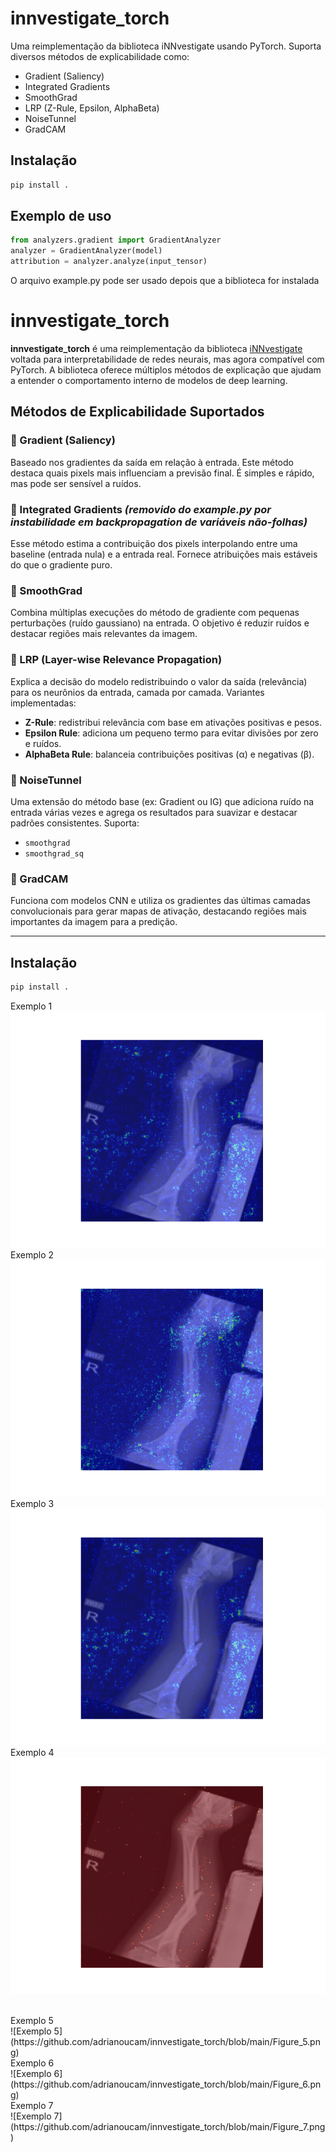 # innvestigate_torch

Uma reimplementação da biblioteca iNNvestigate usando PyTorch. Suporta diversos métodos de explicabilidade como:

- Gradient (Saliency)
- Integrated Gradients
- SmoothGrad
- LRP (Z-Rule, Epsilon, AlphaBeta)
- NoiseTunnel
- GradCAM

## Instalação

```bash
pip install .
```

## Exemplo de uso

```python
from analyzers.gradient import GradientAnalyzer
analyzer = GradientAnalyzer(model)
attribution = analyzer.analyze(input_tensor)
```


O arquivo example.py pode ser usado depois que a biblioteca for instalada


# innvestigate_torch

**innvestigate_torch** é uma reimplementação da biblioteca [iNNvestigate](https://github.com/albermax/innvestigate) voltada para interpretabilidade de redes neurais, mas agora compatível com PyTorch. A biblioteca oferece múltiplos métodos de explicação que ajudam a entender o comportamento interno de modelos de deep learning.

## Métodos de Explicabilidade Suportados

### 🔹 Gradient (Saliency)
Baseado nos gradientes da saída em relação à entrada. Este método destaca quais pixels mais influenciam a previsão final. É simples e rápido, mas pode ser sensível a ruídos.

### 🔹 Integrated Gradients *(removido do example.py por instabilidade em backpropagation de variáveis não-folhas)*
Esse método estima a contribuição dos pixels interpolando entre uma baseline (entrada nula) e a entrada real. Fornece atribuições mais estáveis do que o gradiente puro.

### 🔹 SmoothGrad
Combina múltiplas execuções do método de gradiente com pequenas perturbações (ruído gaussiano) na entrada. O objetivo é reduzir ruídos e destacar regiões mais relevantes da imagem.

### 🔹 LRP (Layer-wise Relevance Propagation)
Explica a decisão do modelo redistribuindo o valor da saída (relevância) para os neurônios da entrada, camada por camada. Variantes implementadas:
- **Z-Rule**: redistribui relevância com base em ativações positivas e pesos.
- **Epsilon Rule**: adiciona um pequeno termo para evitar divisões por zero e ruídos.
- **AlphaBeta Rule**: balanceia contribuições positivas (α) e negativas (β).

### 🔹 NoiseTunnel
Uma extensão do método base (ex: Gradient ou IG) que adiciona ruído na entrada várias vezes e agrega os resultados para suavizar e destacar padrões consistentes. Suporta:
- `smoothgrad`
- `smoothgrad_sq`

### 🔹 GradCAM
Funciona com modelos CNN e utiliza os gradientes das últimas camadas convolucionais para gerar mapas de ativação, destacando regiões mais importantes da imagem para a predição.

---

## Instalação

```bash
pip install .


```


Exemplo 1 <br>
![Exemplo 1](https://github.com/adrianoucam/innvestigate_torch/blob/main/Figure_1.png)
<br>
Exemplo 2<br>
![Exemplo 2](https://github.com/adrianoucam/innvestigate_torch/blob/main/Figure_2.png)
<br>
Exemplo 3<br>
![Exemplo 3](https://github.com/adrianoucam/innvestigate_torch/blob/main/Figure_3.png)
<br>
Exemplo 4<br>
![Exemplo 4](https://github.com/adrianoucam/innvestigate_torch/blob/main/Figure_4.png)
<br>

<br>
Exemplo 5<br>
![Exemplo 5](https://github.com/adrianoucam/innvestigate_torch/blob/main/Figure_5.png)

<br>
Exemplo 6<br>
![Exemplo 6](https://github.com/adrianoucam/innvestigate_torch/blob/main/Figure_6.png)

<br>
Exemplo 7<br>
![Exemplo 7](https://github.com/adrianoucam/innvestigate_torch/blob/main/Figure_7.png)


